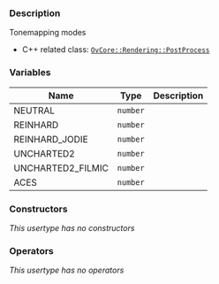 ### Description
Tonemapping modes

- C++ related class: [`OvCore::Rendering::PostProcess`](https://github.com/adriengivry/Overload/blob/develop/Sources/Overload/OvCore/include/OvCore/Rendering/PostProcess/TonemappingEffect.h)

### Variables
|Name|Type|Description|
|-|-|-|
|NEUTRAL|`number`||
|REINHARD|`number`||
|REINHARD_JODIE|`number`||
|UNCHARTED2|`number`||
|UNCHARTED2_FILMIC|`number`||
|ACES|`number`||

### Constructors
_This usertype has no constructors_

### Operators
_This usertype has no operators_